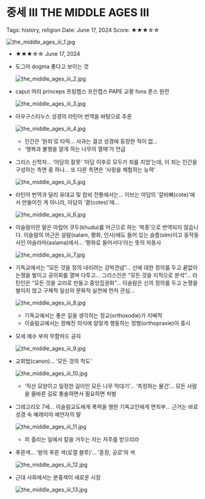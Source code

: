 # 중세 III THE MIDDLE AGES III

Tags: history, religion
Date: June 17, 2024
Score: ★★★☆☆

![the_middle_ages_iii_1.jpg](the_middle_ages_iii/the_middle_ages_iii_1.jpg)

- ★★★☆☆ June 17, 2024
- 도그마 dogma 좋다고 보이는 것
    
    ![the_middle_ages_iii_2.jpg](the_middle_ages_iii/the_middle_ages_iii_2.jpg)
    
- caput 머리 princeps 프링쳅스 프린켑스 PAPE 교황 fons 폰스 원천
    
    ![the_middle_ages_iii_3.jpg](the_middle_ages_iii/the_middle_ages_iii_3.jpg)
    
- 아우구스티누스 성경의 라틴어 번역을 바탕으로 추론
    
    ![the_middle_ages_iii_4.jpg](the_middle_ages_iii/the_middle_ages_iii_4.jpg)
    
    - 인간은 ‘원죄’로 타락… 사과는 결코 성경에 등장한 적이 없…
    - ‘행복과 불행을 알게 하는 나무의 열매’가 언급
- 그리스 신학자… ‘아담의 잘못’ ‘아담 이후로 모두가 죄를 지었’는데, 이 죄는 인간을 구성하는 측면 중 하나… 또 다른 측면은 ‘사랑을 체험하는 능력’
    
    ![the_middle_ages_iii_5.jpg](the_middle_ages_iii/the_middle_ages_iii_5.jpg)
    
- 라틴어 번역과 달리 유대교 및 랍비 전통에서는… 이브는 아담의 ‘갈비뼈(cote)’에서 만들어진 게 아니라, 아담의 ‘곁(cotes)’에…
    
    ![the_middle_ages_iii_6.jpg](the_middle_ages_iii/the_middle_ages_iii_6.jpg)
    
- 이슬람이란 말은 아랍어 쿠두(khudu)를 어근으로 하는 ‘복종’으로 번역되지 않습니다. 이슬람의 어근은 살람(salam, 평화, 인사)에도 들어 있는 슬름(slm)이고 동작동사인 아슬라마(aslama)에서… ‘평화로 들어서다’라는 뜻의 자동사
    
    ![the_middle_ages_iii_7.jpg](the_middle_ages_iii/the_middle_ages_iii_7.jpg)
    
- 기독교에서는 “모든 것을 정의 내리려는 강박관념”… 신에 대한 정의를 두고 끝없이 논쟁을 벌이고 공의회를 열며 다투고… 그리스인은 “모든 것을 지적으로 분석”… 라틴인은 “모든 것을 교리로 만들고 중앙집권화”… 이슬람은 신의 정의를 두고 논쟁을 벌이지 않고 구체적 일상의 문화적 실천에 먼저 관심…
    
    ![the_middle_ages_iii_8.jpg](the_middle_ages_iii/the_middle_ages_iii_8.jpg)
    
    - 기독교에서는 좋은 길을 생각하는 정교(orthoxodie)가 지배적
    - 이슬람교에서는 정해진 의식에 알맞게 행동하는 정행(orthopraxie)이 중시
- 모세 예수 부처 무함마드 공자
    
    ![the_middle_ages_iii_9.jpg](the_middle_ages_iii/the_middle_ages_iii_9.jpg)
    
- 교회법(canon)… ‘모든 것의 척도’
    
    ![the_middle_ages_iii_10.jpg](the_middle_ages_iii/the_middle_ages_iii_10.jpg)
    
    - ‘직선 모양이고 일정한 길이인 모든 나무 막대기’… ‘측정하는 물건’… 모든 사람을 올바른 길로 통솔하면서 필요하면 처벌
- 그레고리오 7세… 이슬람교도에게 폭력을 행한 기독교인에게 면죄부… 근거는 바로 성경 속 예레미야 예언자의 말
    
    ![the_middle_ages_iii_11.jpg](the_middle_ages_iii/the_middle_ages_iii_11.jpg)
    
    - 피 흘리는 일에서 칼을 거두는 자는 저주를 받으리라
- 푸른색… ‘왕의 푸른 색(로열 블루)’… ‘훈장, 공로’의 색
    
    ![the_middle_ages_iii_12.jpg](the_middle_ages_iii/the_middle_ages_iii_12.jpg)
    
- 근대 사회에서는 분홍색이 새로운 시장
    
    ![the_middle_ages_iii_13.jpg](the_middle_ages_iii/the_middle_ages_iii_13.jpg)
